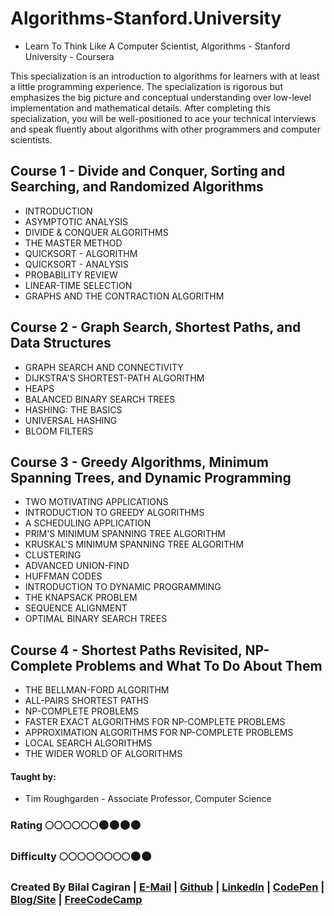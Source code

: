 # Algorithms-Stanford.University
* Learn To Think Like A Computer Scientist, Algorithms - Stanford University - Coursera

 This specialization is an introduction to algorithms for learners with at least a little programming experience. The specialization is rigorous but emphasizes the big picture and conceptual understanding over low-level implementation and mathematical details. After completing this specialization, you will be well-positioned to ace your technical interviews and speak fluently about algorithms with other programmers and computer scientists.

## Course 1 - Divide and Conquer, Sorting and Searching, and Randomized Algorithms
* INTRODUCTION
* ASYMPTOTIC ANALYSIS
* DIVIDE & CONQUER ALGORITHMS
* THE MASTER METHOD
* QUICKSORT - ALGORITHM
* QUICKSORT - ANALYSIS
* PROBABILITY REVIEW
* LINEAR-TIME SELECTION
* GRAPHS AND THE CONTRACTION ALGORITHM

## Course 2 - Graph Search, Shortest Paths, and Data Structures
* GRAPH SEARCH AND CONNECTIVITY 
* DIJKSTRA'S SHORTEST-PATH ALGORITHM
* HEAPS
* BALANCED BINARY SEARCH TREES
* HASHING: THE BASICS
* UNIVERSAL HASHING
* BLOOM FILTERS

## Course 3 - Greedy Algorithms, Minimum Spanning Trees, and Dynamic Programming
* TWO MOTIVATING APPLICATIONS
* INTRODUCTION TO GREEDY ALGORITHMS
* A SCHEDULING APPLICATION
* PRIM'S MINIMUM SPANNING TREE ALGORITHM
* KRUSKAL'S MINIMUM SPANNING TREE ALGORITHM
* CLUSTERING
* ADVANCED UNION-FIND
* HUFFMAN CODES
* INTRODUCTION TO DYNAMIC PROGRAMMING
* THE KNAPSACK PROBLEM
* SEQUENCE ALIGNMENT 
* OPTIMAL BINARY SEARCH TREES

## Course 4 - Shortest Paths Revisited, NP-Complete Problems and What To Do About Them
* THE BELLMAN-FORD ALGORITHM
* ALL-PAIRS SHORTEST PATHS
* NP-COMPLETE PROBLEMS
* FASTER EXACT ALGORITHMS FOR NP-COMPLETE PROBLEMS
* APPROXIMATION ALGORITHMS FOR NP-COMPLETE PROBLEMS
* LOCAL SEARCH ALGORITHMS
* THE WIDER WORLD OF ALGORITHMS


#### Taught by: 
*  Tim Roughgarden - Associate Professor, Computer Science

### Rating     :full_moon::full_moon::full_moon::full_moon::full_moon::full_moon::new_moon::new_moon::new_moon::new_moon:
### Difficulty :full_moon::full_moon::full_moon::full_moon::full_moon::full_moon::full_moon::full_moon::new_moon::new_moon:

### Created By Bilal Cagiran | [E-Mail](mailto:bcagiran@hotmail.com) | [Github](https://github.com/extwiii/) | [LinkedIn](https://linkedin.com/in/bilalcagiran) | [CodePen](http://codepen.io/extwiii/) | [Blog/Site](http://bilalcagiran.com) | [FreeCodeCamp](https://www.freecodecamp.com/extwiii) 
